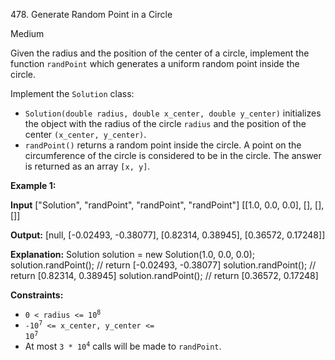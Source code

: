 478\. Generate Random Point in a Circle

Medium

Given the radius and the position of the center of a circle, implement the function `randPoint` which generates a uniform random point inside the circle.

Implement the `Solution` class:

*   `Solution(double radius, double x_center, double y_center)` initializes the object with the radius of the circle `radius` and the position of the center `(x_center, y_center)`.
*   `randPoint()` returns a random point inside the circle. A point on the circumference of the circle is considered to be in the circle. The answer is returned as an array `[x, y]`.

**Example 1:**

**Input** ["Solution", "randPoint", "randPoint", "randPoint"] [[1.0, 0.0, 0.0], [], [], []]

**Output:** [null, [-0.02493, -0.38077], [0.82314, 0.38945], [0.36572, 0.17248]]

**Explanation:** Solution solution = new Solution(1.0, 0.0, 0.0); solution.randPoint(); // return [-0.02493, -0.38077] solution.randPoint(); // return [0.82314, 0.38945] solution.randPoint(); // return [0.36572, 0.17248]

**Constraints:**

*   <code>0 < radius <= 10<sup>8</sup></code>
*   <code>-10<sup>7</sup> <= x_center, y_center <= 10<sup>7</sup></code>
*   At most <code>3 * 10<sup>4</sup></code> calls will be made to `randPoint`.